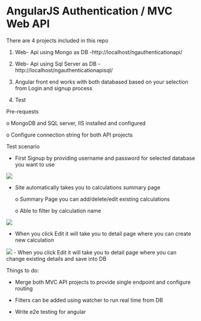 AngularJS Authentication / MVC Web API  
=======================
 
There are 4 projects included in this repo

1. Web- Api using Mongo as DB -http://localhost/ngauthenticationapi/

2. Web- Api using Sql Server as DB - http://localhost/ngauthenticationapisql/

3. Angular front end works with both databased based on your selection from Login and signup process

4. Test



Pre-requests
 	
o MongoDB and SQL server, IIS installed and configured 
	
o Configure connection string for both API projects
 


Test scenario

-	First Signup by providing username and password for selected database you want to use

<img src='http://lbalaji.github.io/images/pic_log.PNG'>

-	Site automatically takes you to calculations summary page

	
	o	Summary Page you can add/delete/edit existing calculations
	
	o	Able to filter by calculation name 
<img src='http://lbalaji.github.io/images/pic_summary.PNG'>

-	When you click Edit it will take you to detail page where you can  create new calculation
<img src='http://lbalaji.github.io/images/pic_detail.PNG'>
-	When you click Edit it will take you to detail page where you can change existing details and save into DB



Things to do:


- Merge both MVC API projects to provide single endpoint and configure routing


- Filters can be added using watcher to run real time from DB
- Write e2e testing for angular
